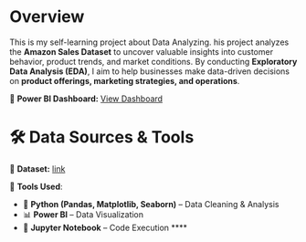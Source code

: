 # Overview
This is my self-learning project about Data Analyzing. his project analyzes the **Amazon Sales Dataset** to uncover valuable insights into customer behavior, product trends, and market conditions. By conducting **Exploratory Data Analysis (EDA)**, I aim to help businesses make data-driven decisions on **product offerings, marketing strategies, and operations**.

🔗 **Power BI Dashboard:** [View Dashboard](https://app.powerbi.com/groups/me/reports/bea31355-fbfa-49ef-9e9e-80318f737125?ctid=40127cd4-45f3-49a3-b05d-315a43a9f033&pbi_source=linkShare)  

# 🛠 Data Sources & Tools  
📌 **Dataset:** [link](https://www.kaggle.com/datasets/karkavelrajaj/amazon-sales-dataset) 

📌 **Tools Used**:  
- 🐍 **Python (Pandas, Matplotlib, Seaborn)** – Data Cleaning & Analysis  
- 📊 **Power BI** – Data Visualization  
- 📝 **Jupyter Notebook** – Code Execution ****

